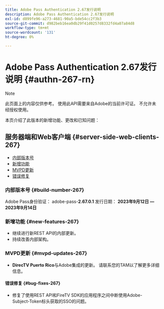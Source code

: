 ```yaml
---
title: Adobe Pass Authentication 2.67发行说明
description: Adobe Pass Authentication 2.67发行说明
exl-id: d899fe96-a273-4681-90a5-bde54cc2f3b3
source-git-commit: d982beb16ea0db29f41d0257d8332fd4a07a84d8
workflow-type: tm+mt
source-wordcount: '131'
ht-degree: 0%

---
```


# Adobe Pass Authentication 2.67发行说明 {#authn-267-rn}

>[!NOTE]
>
>此页面上的内容仅供参考。 使用此API需要来自Adobe的当前许可证。 不允许未经授权使用。

本页介绍了此版本的新增功能、更改和已知问题：

## 服务器端和Web客户端 {#server-side-web-clients-267}

* [内部版本号](#build-number-267)
* [新增功能](#new-features-267)
* [MVPD更新](#mvpd-updates-267)
* [错误修复](#bug-fixes-267)

### 内部版本号 {#build-number-267}

Adobe Pass身份验证： adobe-pass-**2.67.0.1**
发行日期： **2023年9月12日 — 2023年9月14日**

### 新增功能 {#new-features-267}

* 继续进行新REST API的内部更新。
* 持续改善内部架构。

### MVPD更新 {#mvpd-updates-267}

* **DirecTV Puerto Rico**&#x200B;与Adobe集成的更新。 请联系您的TAM以了解更多详细信息。

#### 错误修复 {#bug-fixes-267}

* 修复了使用REST API和FireTV SDK的应用程序之间中断使用Adobe-Subject-Token标头获取的SSO的问题。
